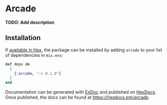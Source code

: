 # Arcade

**TODO: Add description**

## Installation

If [available in Hex](https://hex.pm/docs/publish), the package can be installed
by adding `arcade` to your list of dependencies in `mix.exs`:

```elixir
def deps do
  [
    {:arcade, "~> 0.1.0"}
  ]
end
```

Documentation can be generated with [ExDoc](https://github.com/elixir-lang/ex_doc)
and published on [HexDocs](https://hexdocs.pm). Once published, the docs can
be found at <https://hexdocs.pm/arcade>.

